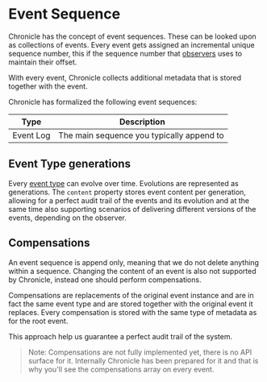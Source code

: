 # Event Sequence

Chronicle has the concept of event sequences. These can be looked upon as collections of events.
Every event gets assigned an incremental unique sequence number, this if the sequence
number that [observers](./observers.md) uses to maintain their offset.

With every event, Chronicle collects additional metadata that is stored together with the event.

Chronicle has formalized the following event sequences:

| Type | Description |
| ---- | ----------- |
| Event Log | The main sequence you typically append to |

## Event Type generations

Every [event type](./event-type.md) can evolve over time. Evolutions are represented as generations.
The `content` property stores event content per generation, allowing for a perfect audit trail of
the events and its evolution and at the same time also supporting scenarios of delivering different
versions of the events, depending on the observer.

## Compensations

An event sequence is append only, meaning that we do not delete anything within a sequence.
Changing the content of an event is also not supported by Chronicle, instead one should perform
compensations.

Compensations are replacements of the original event instance and are in fact the same event type and
are stored together with the original event it replaces. Every compensation is stored with the same
type of metadata as for the root event.

This approach help us guarantee a perfect audit trail of the system.

> Note: Compensations are not fully implemented yet, there is no API surface for it.
> Internally Chronicle has been prepared for it and that is why you'll see the compensations array on every
> event.
